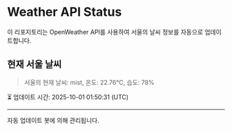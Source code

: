 
# Weather API Status

이 리포지토리는 OpenWeather API를 사용하여 서울의 날씨 정보를 자동으로 업데이트합니다.

## 현재 서울 날씨
> 서울의 현재 날씨: mist, 온도: 22.76°C, 습도: 78%

⏳ 업데이트 시간: 2025-10-01 01:50:31 (UTC)

---
자동 업데이트 봇에 의해 관리됩니다.

